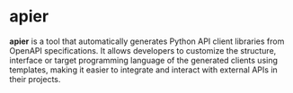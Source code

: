 # apier

**apier** is a tool that automatically generates Python API client libraries
from OpenAPI specifications. It allows developers to customize the structure,
interface or target programming language of the generated clients using
templates, making it easier to integrate and interact with external APIs in
their projects.
